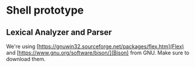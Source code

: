 # Shell prototype

## Lexical Analyzer and Parser
We're using [https://gnuwin32.sourceforge.net/packages/flex.htm](Flex) and [https://www.gnu.org/software/bison/](Bison) from GNU. Make sure to download them.
